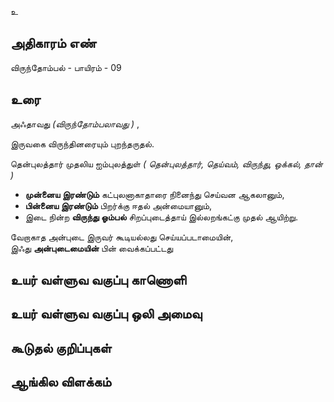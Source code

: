 உ


## அதிகாரம் எண்

விருந்தோம்பல் - பாயிரம் - 09


## உரை 

அஃதாவது _(விருந்தோம்பலாவது )_ ,  

இருவகை விருந்தினரையும் புறந்தருதல்.  

தென்புலத்தார் முதலிய ஐம்புலத்துள் _( தென்புலத்தார், தெய்வம், விருந்து, ஒக்கல், தான் )_  

* **முன்னைய இரண்டும்** கட்புலனாகாதாரை நினைந்து செய்வன ஆகலானும்,  
* **பின்னைய இரண்டும்** பிறர்க்கு ஈதல் அன்மையானும்,  
* இடை நின்ற **விருந்து ஓம்பல்** சிறப்புடைத்தாய் இல்லறங்கட்கு முதல் ஆயிற்று.  

வேறாகாத அன்புடை இருவர் கூடியல்லது செய்யப்படாமையின்,  
இஃது **அன்புடைமையின்** பின் வைக்கப்பட்டது


## உயர் வள்ளுவ வகுப்பு காணொளி


## உயர் வள்ளுவ வகுப்பு ஒலி அமைவு 


## கூடுதல் குறிப்புகள்


## ஆங்கில விளக்கம்
